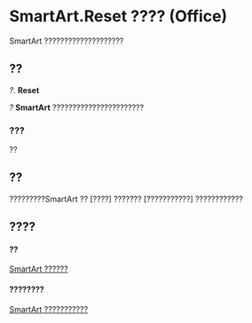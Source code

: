 
# SmartArt.Reset ???? (Office)

SmartArt ????????????????????


## ??

 _?_. **Reset**

 _?_ **SmartArt** ???????????????????????


### ???

??


## ??

?????????SmartArt ?? [????] ??????? [???????????] ????????????


## ????


#### ??


[SmartArt ??????](24332c9b-87c9-7678-9d9f-9e25f2370afc.md)
#### ????????


[SmartArt ???????????](http://msdn.microsoft.com/library/60a9e7bf-8948-2c30-f206-61e7c46c1928%28Office.15%29.aspx)